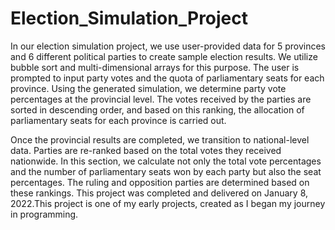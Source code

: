 # Election_Simulation_Project
In our election simulation project, we use user-provided data for 5 provinces and 6 different political parties to create sample election results. We utilize bubble sort and multi-dimensional arrays for this purpose. The user is prompted to input party votes and the quota of parliamentary seats for each province. Using the generated simulation, we determine party vote percentages at the provincial level. The votes received by the parties are sorted in descending order, and based on this ranking, the allocation of parliamentary seats for each province is carried out.

Once the provincial results are completed, we transition to national-level data. Parties are re-ranked based on the total votes they received nationwide. In this section, we calculate not only the total vote percentages and the number of parliamentary seats won by each party but also the seat percentages. The ruling and opposition parties are determined based on these rankings.
This project was completed and delivered on January 8, 2022.This project is one of my early projects, created as I began my journey in programming.
